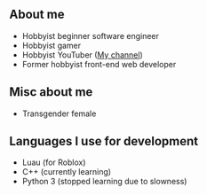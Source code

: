 ## About me
- Hobbyist beginner software engineer
- Hobbyist gamer
- Hobbyist YouTuber ([My channel](https://www.youtube.com/channel/UCa3eTMX7sLHL6Zd_TVY_ieA))
- Former hobbyist front-end web developer

## Misc about me
- Transgender female

## Languages I use for development
- Luau (for Roblox)
- C++ (currently learning)
- Python 3 (stopped learning due to slowness)
